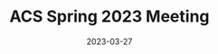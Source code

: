 ---
layout: single
title:  "ACS Spring 2023 Meeting"
excerpt: "Presented a poster and oral presentation in Indianapolis"
date:   2023-03-27
categories: publications
author_profile: true
---